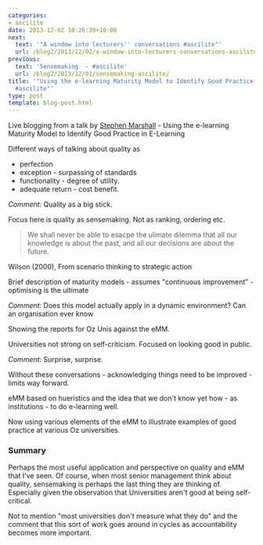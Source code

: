 ```yaml
---
categories:
- ascilite
date: 2013-12-02 10:26:39+10:00
next:
  text: '"A window into lecturers'' conversations #ascilite"'
  url: /blog2/2013/12/02/a-window-into-lecturers-conversations-ascilite/
previous:
  text: 'Sensemaking  - #ascilite'
  url: /blog2/2013/12/01/sensemaking-ascilite/
title: '"Using the e-learning Maturity Model to Identify Good Practice in E-Learning
  #ascilite"'
type: post
template: blog-post.html
---
```

Live blogging from a talk by [Stephen Marshall](http://www.utdc.vuw.ac.nz/about/staff/stephen.shtml) - Using the e-learning Maturity Model to Identify Good Practice in E-Learning

Different ways of talking about quality as

- perfection
- exception - surpassing of standards
- functionality - degree of utility.
- adequate return - cost benefit.

_Comment:_ Quality as a big stick.

Focus here is quality as sensemaking. Not as ranking, ordering etc.

> We shall never be able to esacpe the ulimate dilemma that all our knowledge is about the past, and all our decisions are about the future.

Wilson (2000), From scenario thinking to strategic action

Brief description of maturity models - assumes "continuous improvement" - optimising is the ultimate

_Comment:_ Does this model actually apply in a dynamic environment? Can an organisation ever know

Showing the reports for Oz Unis against the eMM.

Universities not strong on self-criticism. Focused on looking good in public.

_Comment:_ Surprise, surprise.

Without these conversations - acknowledging things need to be improved - limits way forward.

eMM based on hueristics and the idea that we don't know yet how - as institutions - to do e-learning well.

Now using various elements of the eMM to illustrate examples of good practice at various Oz universities.

### Summary

Perhaps the most useful application and perspective on quality and eMM that I've seen. Of course, when most senior management think about quality, sensemaking is perhaps the last thing they are thinking of. Especially given the observation that Universities aren't good at being self-critical.

Not to mention "most universities don't measure what they do" and the comment that this sort of work goes around in cycles as accountability becomes more important.